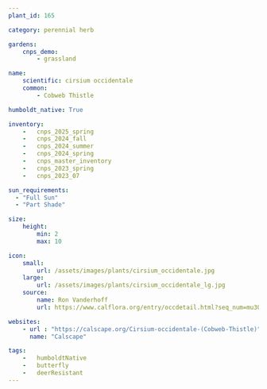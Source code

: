 ```yaml
---
plant_id: 165 

category: perennial herb

gardens:
    cnps_demo:
        - grassland

name: 
    scientific: cirsium occidentale
    common:  
        - Cobweb Thistle 

humboldt_native: True

inventory: 
    -   cnps_2025_spring
    -   cnps_2024_fall
    -   cnps_2024_summer
    -   cnps_2024_spring
    -   cnps_master_inventory
    -   cnps_2023_spring
    -   cnps_2023_07 

sun_requirements:
  - "Full Sun"
  - "Part Shade"

size:
    height: 
        min: 2
        max: 10

icon: 
    small: 
        url: /assets/images/plants/cirsium_occidentale.jpg
    large: 
        url: /assets/images/plants/cirsium_occidentale_lg.jpg
    source: 
        name: Ron Vanderhoff 
        url: https://www.calflora.org/entry/occdetail.html?seq_num=mu3029 

websites:
    - url : "https://calscape.org/Cirsium-occidentale-(Cobweb-Thistle)"
      name: "Calscape"

tags: 
    -   humboldtNative
    -   butterfly 
    -   deerResistant
---
```

